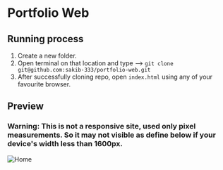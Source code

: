 # Portfolio Web

## Running process

1. Create a new folder.
2. Open terminal on that location and type --> `git clone git@github.com:sakib-333/portfolio-web.git`
3. After successfully cloning repo, open `index.html` using any of your favourite browser.

## Preview
### Warning: This is not a responsive site, used only pixel measurements. So it may not visible as define below if your device's width less than 1600px.

![Home](https://i.imgur.com/YNeoh8b.png)
